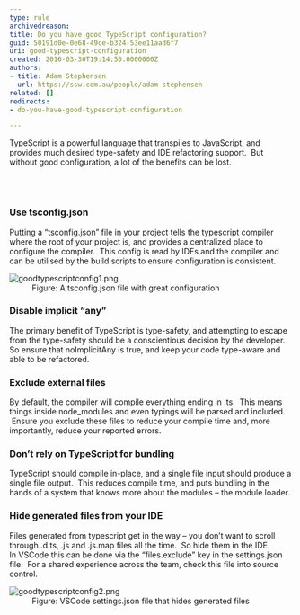 ```yaml
---
type: rule
archivedreason: 
title: Do you have good TypeScript configuration?
guid: 50191d0e-0e68-49ce-b324-53ee11aad6f7
uri: good-typescript-configuration
created: 2016-03-30T19:14:50.0000000Z
authors:
- title: Adam Stephensen
  url: https://ssw.com.au/people/adam-stephensen
related: []
redirects:
- do-you-have-good-typescript-configuration

---
```



<p>TypeScript is a powerful language that transpiles to JavaScript, and provides much desired type-safety and IDE refactoring support.&#160; But without good configuration, a lot of the benefits can be lost.</p>
<br><excerpt class='endintro'></excerpt><br>
<h3>Use tsconfig.json</h3><p>Putting a “tsconfig.json” file in your project tells the typescript compiler where the root of your project is, and provides a centralized place to configure the compiler.&#160; This config is read by IDEs and the compiler and can be utilised by the build scripts to ensure configuration is consistent.</p><dl class="image"><dt> <img src="/PublishingImages/goodtypescriptconfig1.png" alt="goodtypescriptconfig1.png" /> </dt><dd>Figure&#58; A tsconfig.json file with great configuration</dd></dl><h3>Disable implicit “any”</h3><p class="ssw15-rteElement-P">The primary benefit of TypeScript is type-safety, and attempting to escape from the type-safety should be a conscientious decision by the developer.&#160; So ensure that noImplicitAny is true, and keep your code type-aware and able to be refactored.</p><h3>Exclude external files</h3><p class="ssw15-rteElement-P">By default, the compiler will compile everything ending in .ts.&#160; This means things inside node_modules and even typings will be parsed and included. &#160;Ensure you exclude these files to reduce your compile time and, more importantly, reduce your reported errors.&#160;</p><h3>Don’t rely on TypeScript for bundling</h3><p class="ssw15-rteElement-P">TypeScript should compile in-place, and a single file input should produce a single file output.&#160; This reduces compile time, and puts bundling in the hands of a system that knows more about the modules – the module loader.&#160;</p>
<h3>Hide generated files from your IDE</h3><p class="ssw15-rteElement-P">Files generated from typescript get in the way – you don’t want to scroll through .d.ts, .js and .js.map files all the time.&#160; So hide them in the IDE.<br>In VSCode this can be done via the “files.exclude” key in the settings.json file.&#160; For a shared experience across the team, check this file into source control.</p><dl class="image"><dt> <img src="/PublishingImages/goodtypescriptconfig2.png" alt="goodtypescriptconfig2.png" /> </dt><dd>Figure&#58; VSCode settings.json file that hides generated files </dd></dl>


